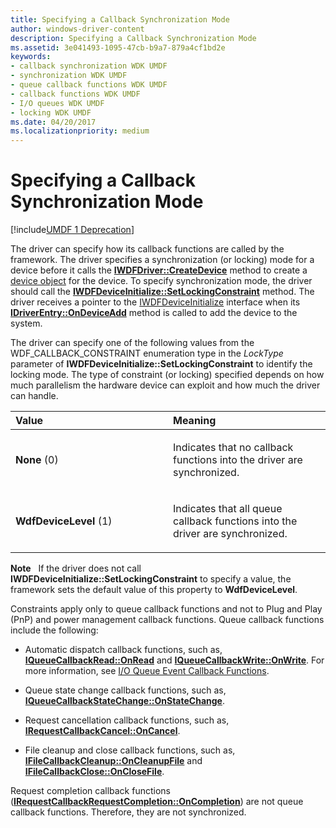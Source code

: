 ```yaml
---
title: Specifying a Callback Synchronization Mode
author: windows-driver-content
description: Specifying a Callback Synchronization Mode
ms.assetid: 3e041493-1095-47cb-b9a7-879a4cf1bd2e
keywords:
- callback synchronization WDK UMDF
- synchronization WDK UMDF
- queue callback functions WDK UMDF
- callback functions WDK UMDF
- I/O queues WDK UMDF
- locking WDK UMDF
ms.date: 04/20/2017
ms.localizationpriority: medium
---
```


# Specifying a Callback Synchronization Mode


[!include[UMDF 1 Deprecation](../umdf-1-deprecation.md)]

The driver can specify how its callback functions are called by the framework. The driver specifies a synchronization (or locking) mode for a device before it calls the [**IWDFDriver::CreateDevice**](https://msdn.microsoft.com/library/windows/hardware/ff558899) method to create a [device object](framework-device-object.md) for the device. To specify synchronization mode, the driver should call the [**IWDFDeviceInitialize::SetLockingConstraint**](https://msdn.microsoft.com/library/windows/hardware/ff556991) method. The driver receives a pointer to the [IWDFDeviceInitialize](https://msdn.microsoft.com/library/windows/hardware/ff556965) interface when its [**IDriverEntry::OnDeviceAdd**](https://msdn.microsoft.com/library/windows/hardware/ff554896) method is called to add the device to the system.

The driver can specify one of the following values from the WDF\_CALLBACK\_CONSTRAINT enumeration type in the *LockType* parameter of **IWDFDeviceInitialize::SetLockingConstraint** to identify the locking mode. The type of constraint (or locking) specified depends on how much parallelism the hardware device can exploit and how much the driver can handle.

<table>
<colgroup>
<col width="50%" />
<col width="50%" />
</colgroup>
<thead>
<tr class="header">
<th align="left">Value</th>
<th align="left">Meaning</th>
</tr>
</thead>
<tbody>
<tr class="odd">
<td align="left"><p><strong>None</strong> (0)</p></td>
<td align="left"><p>Indicates that no callback functions into the driver are synchronized.</p></td>
</tr>
<tr class="even">
<td align="left"><p><strong>WdfDeviceLevel</strong> (1)</p></td>
<td align="left"><p>Indicates that all queue callback functions into the driver are synchronized.</p></td>
</tr>
</tbody>
</table>

 

**Note**   If the driver does not call **IWDFDeviceInitialize::SetLockingConstraint** to specify a value, the framework sets the default value of this property to **WdfDeviceLevel**.

 

Constraints apply only to queue callback functions and not to Plug and Play (PnP) and power management callback functions. Queue callback functions include the following:

-   Automatic dispatch callback functions, such as, [**IQueueCallbackRead::OnRead**](https://msdn.microsoft.com/library/windows/hardware/ff556875) and [**IQueueCallbackWrite::OnWrite**](https://msdn.microsoft.com/library/windows/hardware/ff556885). For more information, see [I/O Queue Event Callback Functions](i-o-queue-event-callback-functions.md).

-   Queue state change callback functions, such as, [**IQueueCallbackStateChange::OnStateChange**](https://msdn.microsoft.com/library/windows/hardware/ff556880).

-   Request cancellation callback functions, such as, [**IRequestCallbackCancel::OnCancel**](https://msdn.microsoft.com/library/windows/hardware/ff556903).

-   File cleanup and close callback functions, such as, [**IFileCallbackCleanup::OnCleanupFile**](https://msdn.microsoft.com/library/windows/hardware/ff554905) and [**IFileCallbackClose::OnCloseFile**](https://msdn.microsoft.com/library/windows/hardware/ff554910).

Request completion callback functions ([**IRequestCallbackRequestCompletion::OnCompletion**](https://msdn.microsoft.com/library/windows/hardware/ff556905)) are not queue callback functions. Therefore, they are not synchronized.

 

 





